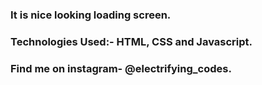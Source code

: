 ### It is nice looking loading screen.

### Technologies Used:- HTML, CSS and Javascript.

### Find me on instagram- @electrifying_codes.